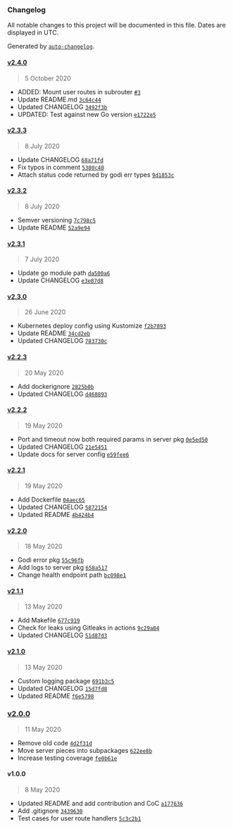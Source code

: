 ### Changelog

All notable changes to this project will be documented in this file. Dates are displayed in UTC.

Generated by [`auto-changelog`](https://github.com/CookPete/auto-changelog).

#### [v2.4.0](https://github.com/riyadhalnur/godi/compare/v2.3.3...v2.4.0)

> 5 October 2020

- ADDED: Mount user routes in subrouter [`#3`](https://github.com/riyadhalnur/godi/issues/3)
- Update README.md [`3c64c44`](https://github.com/riyadhalnur/godi/commit/3c64c44a4fa33bd8217a1e369d25f13672f083e9)
- Updated CHANGELOG [`3492f3b`](https://github.com/riyadhalnur/godi/commit/3492f3b0fe9b7d874b8b1dcad2e7798eff4e2752)
- UPDATED: Test against new Go version [`e1722e5`](https://github.com/riyadhalnur/godi/commit/e1722e5026669e8364398d3c663f4a090aa8b46b)

#### [v2.3.3](https://github.com/riyadhalnur/godi/compare/v2.3.2...v2.3.3)

> 8 July 2020

- Update CHANGELOG [`68a71fd`](https://github.com/riyadhalnur/godi/commit/68a71fd0c3755ed98d6a9c92a7ea429dbdbcdaa6)
- Fix typos in comment [`5380c40`](https://github.com/riyadhalnur/godi/commit/5380c4097ac6403f4ffe0d4b6351142f126b3ae4)
- Attach status code returned by godi err types [`9d1853c`](https://github.com/riyadhalnur/godi/commit/9d1853c1c0e7374ca25ceb59420d29e16ea5efc5)

#### [v2.3.2](https://github.com/riyadhalnur/godi/compare/v2.3.1...v2.3.2)

> 8 July 2020

- Semver versioning [`7c798c5`](https://github.com/riyadhalnur/godi/commit/7c798c5c53ba90c45b4062182224e08fade298d1)
- Update README [`52a9e94`](https://github.com/riyadhalnur/godi/commit/52a9e94857106df0c726077ba2cdef38d50ac443)

#### [v2.3.1](https://github.com/riyadhalnur/godi/compare/v2.3.0...v2.3.1)

> 7 July 2020

- Update go module path [`da500a6`](https://github.com/riyadhalnur/godi/commit/da500a60cc5b7c3861439eaf94b3057bb7d6dd8d)
- Update CHANGELOG [`e3e87d8`](https://github.com/riyadhalnur/godi/commit/e3e87d8d5a259a38f4df080bad73dd2fbf60c5ce)

#### [v2.3.0](https://github.com/riyadhalnur/godi/compare/v2.2.3...v2.3.0)

> 26 June 2020

- Kubernetes deploy config using Kustomize [`f2b7893`](https://github.com/riyadhalnur/godi/commit/f2b7893d8ff92c12bd6ea1146f6a264c06928601)
- Update README [`34cd2eb`](https://github.com/riyadhalnur/godi/commit/34cd2ebc2dcc75e7f49be88d974cdc4e8ecba8b2)
- Updated CHANGELOG [`783730c`](https://github.com/riyadhalnur/godi/commit/783730cd3db3abbc4f1a6f723e636d65ac5ae086)

#### [v2.2.3](https://github.com/riyadhalnur/godi/compare/v2.2.2...v2.2.3)

> 20 May 2020

- Add dockerignore [`2825b0b`](https://github.com/riyadhalnur/godi/commit/2825b0ba05f9009d8b80dc6f549a46c7da48eae5)
- Updated CHANGELOG [`d468893`](https://github.com/riyadhalnur/godi/commit/d468893718effcb13e0a2b44b9176500c7497965)

#### [v2.2.2](https://github.com/riyadhalnur/godi/compare/v2.2.1...v2.2.2)

> 19 May 2020

- Port and timeout now both required params in server pkg [`0e5ed50`](https://github.com/riyadhalnur/godi/commit/0e5ed50eab36dabf0ca34c813806b4b5b6a6a9b9)
- Updated CHANGELOG [`21e5451`](https://github.com/riyadhalnur/godi/commit/21e5451ac62da1a987c1449c17bce1ea91a7baba)
- Update docs for server config [`e59fee6`](https://github.com/riyadhalnur/godi/commit/e59fee6baf6af70535d49042ff0d435ee37bd0a8)

#### [v2.2.1](https://github.com/riyadhalnur/godi/compare/v2.2.0...v2.2.1)

> 19 May 2020

- Add Dockerfile [`04aec65`](https://github.com/riyadhalnur/godi/commit/04aec658aed4f257231071c6ea5f02276356c54b)
- Updated CHANGELOG [`5872154`](https://github.com/riyadhalnur/godi/commit/58721541417fac1debd8bc6bc9a983b7aaf3d87a)
- Updated README [`4b424b4`](https://github.com/riyadhalnur/godi/commit/4b424b423880c490b05da310e76d22f99d22928b)

#### [v2.2.0](https://github.com/riyadhalnur/godi/compare/v2.1.1...v2.2.0)

> 18 May 2020

- Godi error pkg [`55c96fb`](https://github.com/riyadhalnur/godi/commit/55c96fb722d0032ed57148ed9c0e8eaee4e6c18a)
- Add logs to server pkg [`658a517`](https://github.com/riyadhalnur/godi/commit/658a517accb29f5b20e9da95a0693817f1bd4df1)
- Change health endpoint path [`bc098e1`](https://github.com/riyadhalnur/godi/commit/bc098e1b190e49745fc5b13aaf221a649b188cb7)

#### [v2.1.1](https://github.com/riyadhalnur/godi/compare/v2.1.0...v2.1.1)

> 13 May 2020

- Add Makefile [`677c919`](https://github.com/riyadhalnur/godi/commit/677c9197283579f24665560dac304dfc613c972d)
- Check for leaks using Gitleaks in actions [`9c29a84`](https://github.com/riyadhalnur/godi/commit/9c29a84775ac63f5a5defbcd890b1dfe435bbbf1)
- Updated CHANGELOG [`51d87d3`](https://github.com/riyadhalnur/godi/commit/51d87d3904a47635edff0d69014a3ab30a88b48f)

#### [v2.1.0](https://github.com/riyadhalnur/godi/compare/v2.0.0...v2.1.0)

> 13 May 2020

- Custom logging package [`691b3c5`](https://github.com/riyadhalnur/godi/commit/691b3c5cc61bd3199f707d971b66bf544c379bf9)
- Updated CHANGELOG [`15d7fd8`](https://github.com/riyadhalnur/godi/commit/15d7fd84c5072697b282134ca086e974461d834c)
- Updated README [`f6e5798`](https://github.com/riyadhalnur/godi/commit/f6e5798beb8753e8596df2e2f2f2c06c9d31cdf7)

### [v2.0.0](https://github.com/riyadhalnur/godi/compare/v1.0.0...v2.0.0)

> 11 May 2020

- Remove old code [`4d2f31d`](https://github.com/riyadhalnur/godi/commit/4d2f31dd17f650fbca6b7e6b146f667b10276e2c)
- Move server pieces into subpackages [`622ee8b`](https://github.com/riyadhalnur/godi/commit/622ee8b1b6568af3a396978d416b8b13479a35d4)
- Increase testing coverage [`fe0b61e`](https://github.com/riyadhalnur/godi/commit/fe0b61eeb8e7fdfe169e6a1ee4575e732f467e9b)

#### v1.0.0

> 8 May 2020

- Updated README and add contribution and CoC [`a177636`](https://github.com/riyadhalnur/godi/commit/a177636109f084b882b220525c73c29af7cb76a6)
- Add .gitignore [`3439630`](https://github.com/riyadhalnur/godi/commit/34396308448ccfcfd0963c7dd94750bcbcb0b037)
- Test cases for user route handlers [`5c3c2b1`](https://github.com/riyadhalnur/godi/commit/5c3c2b1c7dbd4e8653143434e9e076f5166b32ef)
